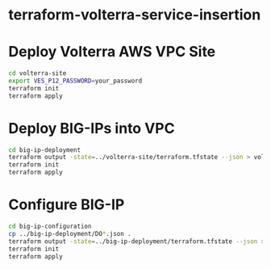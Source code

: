 # terraform-volterra-service-insertion

# Deploy Volterra AWS VPC Site

```bash
cd volterra-site
export VES_P12_PASSWORD=your_password
terraform init
terraform apply
```

# Deploy BIG-IPs into VPC

```bash
cd big-ip-deployment
terraform output -state=../volterra-site/terraform.tfstate --json > volterra-site.auto.tfvars.json
terraform init
terraform apply
```

# Configure BIG-IP

```bash
cd big-ip-configuration
cp ../big-ip-deployment/DO*.json .
terraform output -state=../big-ip-deployment/terraform.tfstate --json > big-ip.auto.tfvars.json
terraform init
terraform apply
```
